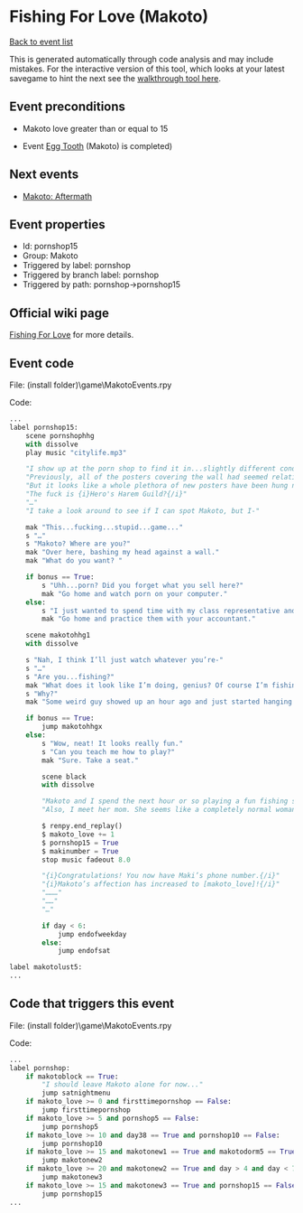 # Fishing For Love (Makoto)

[Back to event list](./../)

This is generated automatically through code analysis and may include mistakes. For the interactive version of this tool, which looks at your latest savegame to hint the next see the [walkthrough tool here](https://github.com/largestack/Lessons-In-Love-Guide-Tool/blob/main/README.md).



## Event preconditions

* Makoto love greater than or equal to 15

* Event [Egg Tooth](./makotonew3.md) (Makoto) is completed)



## Next events

* [Makoto: Aftermath](./pornshop20.md)

## Event properties

* Id: pornshop15
* Group: Makoto
* Triggered by label: pornshop
* Triggered by branch label: pornshop
* Triggered by path: pornshop->pornshop15

## Official wiki page

[Fishing For Love](https://lessonsinlove.wiki/index.php?title=Special%3ASearch&search=pornshop15&go=Go) for more details.

## Event code

File: (install folder)\game\MakotoEvents.rpy

Code:
```python
...
label pornshop15:
    scene pornshophhg
    with dissolve
    play music "citylife.mp3"

    "I show up at the porn shop to find it in...slightly different condition than normal."
    "Previously, all of the posters covering the wall had seemed relatively low-resolution- like they were printed out on paper and just taped up or something."
    "But it looks like a whole plethora of new posters have been hung now. And they’re all advertising the same thing."
    "The fuck is {i}Hero's Harem Guild?{/i}"
    "…"
    "I take a look around to see if I can spot Makoto, but I-"

    mak "This...fucking...stupid...game..."
    s "…"
    s "Makoto? Where are you?"
    mak "Over here, bashing my head against a wall."
    mak "What do you want? "

    if bonus == True:
        s "Uhh...porn? Did you forget what you sell here?"
        mak "Go home and watch porn on your computer."
    else:
        s "I just wanted to spend time with my class representative and go over a varitey of new teaching techniques I am interested in attempting."
        mak "Go home and practice them with your accountant."

    scene makotohhg1
    with dissolve

    s "Nah, I think I’ll just watch whatever you’re-"
    s "…"
    s "Are you...fishing?"
    mak "What does it look like I’m doing, genius? Of course I’m fishing."
    s "Why?"
    mak "Some weird guy showed up an hour ago and just started hanging up all these weird posters for some video game he’s making."

    if bonus == True:
        jump makotohhgx
    else:
        s "Wow, neat! It looks really fun."
        s "Can you teach me how to play?"
        mak "Sure. Take a seat."

        scene black
        with dissolve

        "Makoto and I spend the next hour or so playing a fun fishing simulation game."
        "Also, I meet her mom. She seems like a completely normal woman and gives me her phone number so I can keep her updated on Makoto's progress in college."

        $ renpy.end_replay()
        $ makoto_love += 1
        $ pornshop15 = True
        $ makinumber = True
        stop music fadeout 8.0

        "{i}Congratulations! You now have Maki’s phone number.{/i}"
        "{i}Makoto’s affection has increased to [makoto_love]!{/i}"
        "………"
        "……"
        "…"

        if day < 6:
            jump endofweekday
        else:
            jump endofsat

label makotolust5:
...
```

## Code that triggers this event

File: (install folder)\game\MakotoEvents.rpy

Code:
```python
...
label pornshop:
    if makotoblock == True:
        "I should leave Makoto alone for now..."
        jump satnightmenu
    if makoto_love >= 0 and firsttimepornshop == False:
        jump firsttimepornshop
    if makoto_love >= 5 and pornshop5 == False:
        jump pornshop5
    if makoto_love >= 10 and day38 == True and pornshop10 == False:
        jump pornshop10
    if makoto_love >= 15 and makotonew1 == True and makotodorm5 == True and makotonew2 == False:
        jump makotonew2
    if makoto_love >= 20 and makotonew2 == True and day > 4 and day < 7 and makotonew3 == False:
        jump makotonew3
    if makoto_love >= 15 and makotonew3 == True and pornshop15 == False:
        jump pornshop15
...
```